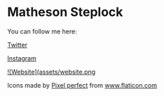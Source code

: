 # Matheson Steplock

You can follow me here:

[Twitter]

[Instagram]

[![Website](assets/website.png](https://mathesonsteplock.ca/)

Icons made by <a href="https://www.flaticon.com/authors/pixel-perfect" title="Pixel perfect">Pixel perfect</a> from <a href="https://www.flaticon.com/" title="Flaticon"> www.flaticon.com</a>

[Twitter]: https://twitter.com/MathesonStep
[Instagram]: https://www.instagram.com/realmathesonstep/
<!-- [Website]: https://mathesonsteplock.ca/ -->
